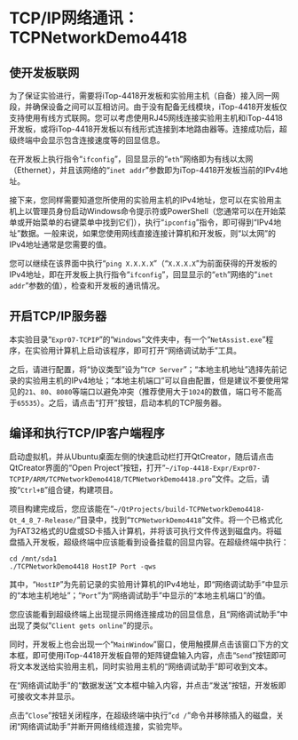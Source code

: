 # TCP/IP网络通讯：TCPNetworkDemo4418

## 使开发板联网

为了保证实验进行，需要将iTop-4418开发板和实验用主机（自备）接入同一网段，并确保设备之间可以互相访问。由于没有配备无线模块，iTop-4418开发板仅支持使用有线方式联网。您可以考虑使用RJ45网线连接实验用主机和iTop-4418开发板，或将iTop-4418开发板以有线形式连接到本地路由器等。连接成功后，超级终端中会显示包含连接速度等的回显信息。

在开发板上执行指令“`ifconfig`”，回显显示的“`eth`”网络即为有线以太网（Ethernet），并且该网络的“`inet addr`”参数即为iTop-4418开发板当前的IPv4地址。

接下来，您同样需要知道您所使用的实验用主机的IPv4地址，您可以在实验用主机上以管理员身份启动Windows命令提示符或PowerShell（您通常可以在开始菜单或开始菜单的右键菜单中找到它们），执行“`ipconfig`”指令，即可得到“IPv4地址”数据。一般来说，如果您使用网线直接连接计算机和开发板，则“以太网”的IPv4地址通常是您需要的值。

您可以继续在该界面中执行“`ping X.X.X.X`”（“`X.X.X.X`”为前面获得的开发板的IPv4地址，即在开发板上执行指令“`ifconfig`”，回显显示的“`eth`”网络的“`inet addr`”参数的值），检查和开发板的通讯情况。

## 开启TCP/IP服务器

本实验目录“`Expr07-TCPIP`”的“`Windows`”文件夹中，有一个“`NetAssist.exe`”程序，在实验用计算机上启动该程序，即可打开“网络调试助手”工具。

之后，请进行配置，将“协议类型”设为“`TCP Server`”；“本地主机地址”选择先前记录的实验用主机的IPv4地址；“本地主机端口”可以自由配置，但是建议不要使用常见的`21`、`80`、`8080`等端口以避免冲突（推荐使用大于`1024`的数值，端口号不能高于`65535`）。之后，请点击“打开”按钮，启动本机的TCP服务器。

## 编译和执行TCP/IP客户端程序

启动虚拟机，并从Ubuntu桌面左侧的快速启动栏打开QtCreator，随后请点击QtCreator界面的“Open Project”按钮，打开“`~/iTop-4418-Expr/Expr07-TCPIP/ARM/TCPNetworkDemo4418/TCPNetworkDemo4418.pro`”文件。之后，请按“`Ctrl+B`”组合键，构建项目。

项目构建完成后，您应该能在“`~/QtProjects/build-TCPNetworkDemo4418-Qt_4_8_7-Release/`”目录中，找到“`TCPNetworkDemo4418`”文件。将一个已格式化为FAT32格式的U盘或SD卡插入计算机，并将该可执行文件传送到磁盘内。将磁盘插入开发板，超级终端中应该能看到设备挂载的回显内容。在超级终端中执行：

```
cd /mnt/sda1
./TCPNetworkDemo4418 HostIP Port -qws
```

其中，“`HostIP`”为先前记录的实验用计算机的IPv4地址，即“网络调试助手”中显示的“本地主机地址”；“`Port`”为“网络调试助手”中显示的“本地主机端口”的值。

您应该能看到超级终端上出现提示网络连接成功的回显信息，且“网络调试助手”中出现了类似“`Client gets online`”的提示。

同时，开发板上也会出现一个“`MainWindow`”窗口，使用触摸屏点击该窗口下方的文本框，即可使用iTop-4418开发板自带的矩阵键盘输入内容，点击“`Send`”按钮即可将文本发送给实验用主机，同时实验用主机的“网络调试助手”即可收到文本。

在“网络调试助手”的“数据发送”文本框中输入内容，并点击“发送”按钮，开发板即可接收文本并显示。

点击“`Close`”按钮关闭程序，在超级终端中执行“`cd /`”命令并移除插入的磁盘，关闭“网络调试助手”并断开网络线缆连接，实验完毕。
